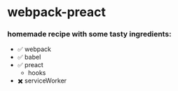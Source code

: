 # webpack-preact

### homemade recipe with some tasty ingredients: 
- ✅ webpack
- ✅ babel
- ✅ preact
  - hooks
- ✖️ serviceWorker
